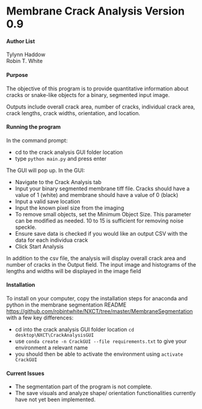 # Membrane Crack Analysis Version 0.9

#### Author List

Tylynn Haddow  
Robin T. White

#### Purpose
The objective of this program is to provide quantitative information about cracks or snake-like objects for a binary, segmented input image.
  
Outputs include overall crack area, number of cracks, individual crack area, crack lengths, crack widths, orientation, and location.

#### Running the program

In the command prompt:

* cd to the crack analysis GUI folder location
* type `python main.py` and press enter

The GUI will pop up. In the GUI:

* Navigate to the Crack Analysis tab
* Input your binary segmented membrane tiff file. Cracks should have a value of 1 (white) and membrane should have a value of 0 (black)
* Input a valid save location
* Input the known pixel size from the imaging
* To remove small objects, set the Minimum Object Size. This parameter can be modified as needed. 10 to 15 is sufficient for removing noise speckle.
* Ensure save data is checked if you would like an output CSV with the data for each individua crack
* Click Start Analysis

In addition to the csv file, the analysis will display overall crack area and number of cracks in the Output field. The input image and histograms of the lengths and widths will be displayed in the image field

#### Installation

To install on your computer, 
copy the installation steps for anaconda and python in the membrane segmentation README 
https://github.com/robintwhite/NXCT/tree/master/MembraneSegmentation
with a few key differences:

* cd into the crack analysis GUI folder location `cd desktop\NXCT\CrackAnalysisGUI`
* use `conda create -n CrackGUI --file requirements.txt` to give your environment a relevant name
* you should then be able to activate the environment using `activate CrackGUI`

#### Current Issues

* The segmentation part of the program is not complete.
* The save visuals and analyze shape/ orientation functionalities currently have not yet been implemented.

